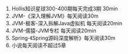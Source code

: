 1. Hollis知识星球300-400期每天完成3期   30min
2. JVM-《深入理解JVM》每天阅读30m
3. JVM-极客-深入拆解Java虚拟机  每天阅读20min
4. JVM-儒猿-JVM专栏  每天阅读20min
5. Spring-《Spring源码深度解析》每天阅读30m
6. 小说每天阅读不超过5章